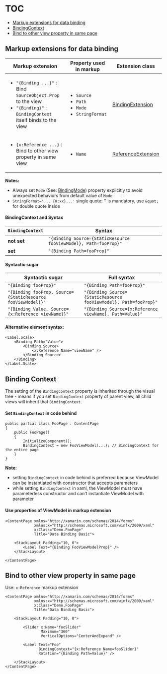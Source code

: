 # TOC
* [Markup extensions for data binding](#markup-extensions-for-data-binding)
* [BindingContext](#binding-context)
* [Bind to other view property in same page](#bind-to-other-view-property-in-same-page)


## Markup extensions for data binding
| Markup extension | Property used in markup | Extension class |
|------------------|-------------------------|-----------------|
|<ul><li>`"{Binding ...}"` : Bind `SourceObject.Prop` to the view</li><li>`"{Binding}"` : `BindingContext` itself binds to the view</li></ul> | <ul><li>`Source`</li><li>`Path`</li><li>`Mode`</li><li>`StringFormat`</li></ul> | [BindingExtension](https://docs.microsoft.com/en-us/dotnet/api/xamarin.forms.xaml.bindingextension) |
| <ul><li>`{x:Reference ...}` : Bind to other view property in same view</li></ul> | <ul><li>`Name`</li></ul> | [ReferenceExtension](https://docs.microsoft.com/en-us/dotnet/api/xamarin.forms.xaml.referenceextension) |

**Notes:**
* Always set `Mode` (See: [BindingMode](https://docs.microsoft.com/en-us/dotnet/api/xamarin.forms.bindingmode?view=xamarin-forms)) property explicitly to avoid unexpected behaviors from default value of `Mode`
*  `StringFormat='... {0:xx}...'` single quote: '' is mandatory, use `&quot;` for double quote inside

#### BindingContext and Syntax
| `BindingContext` | Syntax |
|------------------|--------|
| **not set** | `"{Binding Source={StaticResource fooViewModel}, Path=fooProp}"` |
| **set** | `"{Binding Path=fooProp}"` |

#### Syntactic sugar
| Syntactic sugar | Full syntax |
|-----------------|-------------|
| `"{Binding fooProp}"` | `"{Binding Path=fooProp}"` |
| `"{Binding fooProp, Source={StaticResource fooViewModel}}"` | `"{Binding Source={StaticResource fooViewModel}, Path=fooProp}"` |
| `"{Binding Value, Source={x:Reference viewName}}"` | `"{Binding Source={x:Reference viewName}, Path=Value}"` |

#### Alternative element syntax:
```
<Label.Scale>
	<Binding Path="Value">
		<Binding.Source>
			<x:Reference Name="viewName" />
		</Binding.Source>
	</Binding>
</Label.Scale>
```

## Binding Context
The setting of the `BindingContext` property is inherited through the visual tree - means if you set `BindingContext` property of parent view, all child views will inherit that `BindingContext`.

#### Set `BindingContext` in code behind
```
public partial class FooPage : ContentPage
{
    public FooPage()
    {
        InitializeComponent();
        BindingContext = new FooViewModel(...); // BindingContext for the entire page
    }
}
```
**Note:**
* setting `BindingContext` in code behind is preferred because ViewModel can be instantiated with constructor that accepts parameters
* while setting `BindingContext` in xaml, the ViewModel must have parameterless constructor and can't instantiate ViewModel with parameter

#### Use properties of ViewModel in markup extension
```
<ContentPage xmlns="http://xamarin.com/schemas/2014/forms"
             xmlns:x="http://schemas.microsoft.com/winfx/2009/xaml"
             x:Class="Demo.FooPage"
             Title="Data Binding Basic">
             
    <StackLayout Padding="10, 0">
        <Label Text="{Binding FooViewModelProp}" />
    </StackLayout>
    
</ContentPage>
```

## Bind to other view property in same page
Use: `x:Reference` markup extension
```
<ContentPage xmlns="http://xamarin.com/schemas/2014/forms"
             xmlns:x="http://schemas.microsoft.com/winfx/2009/xaml"
             x:Class="Demo.FooPage"
             Title="Data Binding Basic">
             
    <StackLayout Padding="10, 0">

        <Slider x:Name="fooSlider"
                Maximum="360"
                VerticalOptions="CenterAndExpand" />
    
        <Label Text="Foo"
               BindingContext="{x:Reference Name=fooSlider}"
               Rotation="{Binding Path=Value}" />
               
    </StackLayout>
</ContentPage>
```
